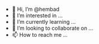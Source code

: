 - 👋 Hi, I’m @hembad
- 👀 I’m interested in ...
- 🌱 I’m currently learning ...
- 💞️ I’m looking to collaborate on ...
- 📫 How to reach me ...

<!---
hembad/hembad is a ✨ special ✨ repository because its `README.md` (this file) appears on your GitHub profile.
You can click the Preview link to take a look at your changes.
--->
